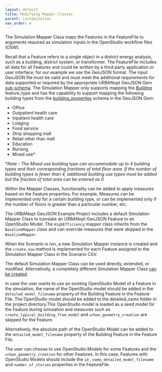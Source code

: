 ```yaml
---
layout: default
title: Modifying Mapper Classes
parent: Customization
nav_order: 4
---
```


The Simulation Mapper Class maps the Features in the FeatureFile to arguments required as simulation inputs in the OpenStudio workflow files (OSW).

Recall that a Feature refers to a single object in a district energy analysis, such as a
building, district system, or transformer. The FeatureFile includes all data for all
Features and could be written by a third party application or user interface; for our example we use the
GeoJSON format. The input GeoJSON file must be valid and must meet the additional requirements for data supported or required by the appropriate URBANopt GeoJSON Gem [sub-schema](https://github.com/urbanopt/urbanopt-geojson-gem/tree/master/lib/urbanopt/geojson/schema). The Simulation Mapper only supports mapping the
[*Building*](https://github.com/urbanopt/urbanopt-geojson-gem/blob/master/lib/urbanopt/geojson/building.rb)
feature_type and has the capability to support mapping the following building types from
the
[building_properties](https://github.com/urbanopt/urbanopt-geojson-gem/blob/master/lib/urbanopt/geojson/schema/building_properties.json)
schema in the GeoJSON Gem:

- Office
- Outpatient health care
- Inpatient health care
- Lodging
- Food service
- Strip shopping mall
- Retail other than mall
- Education
- Nursing
- Mixed use*

**Note - The Mixed use building type can accommodate up to 4 building types and their corresponding fractions of total floor area. If the number of building types is fewer than 4, additional building use types must be added but the fraction of total area can be entered as 0.*

Within the Mapper Classes, functionality can be added to apply measures based on the Feature properties. For example, Measures can be implemented only for a certain building type, or can be implemented only if the number of floors is greater than a particular number, etc.

The URBANopt GeoJSON Example Project includes a default Simulation Mapper Class to translate an URBANopt GeoJSON Feature to an OpenStudio Model. The `HighEfficiency` mapper class inherits from the `BaselineMapper` class and can override measures that were skipped in the `BaselineMapper`.

When the Scenario is run, a new Simulation Mapper instance is created and the `create_osw` method is implemented for each Feature assigned to the Simulation Mapper Class in the Scenario CSV.

The default Simulation Mapper Class can be used directly, extended, or modified. Alternatively, a completely different Simulation Mapper Class [can be created](new_mapper_class.md).

In case the user wants to use an existing OpenStudio Model of a Feature in the simulation, the name
of the OpenStudio model should be added in the 
`detailed_model_filename` property of the Building Feature in the Feature File. The OpenStudio model should
be added to the detailed_osms folder in the project directory.This OpenStudio model is loaded as a
seed model for the Feature during simulation and measures such as
`create_typical_building_from_model` and `urban_geometry_creation` are skipped for the Feature.

Alternatively, the absolute path of the OpenStudio Model can be added to the `detailed_model_filename` property of the Building Feature in the Feature File.

The user can choose to use OpenStudio Models for some Features and  the `urban_geometry_creation` for
other Features. In this case, Features with OpenStudio Models should include the `id` , `name`, 
`detailed_model_filename` and `number_of_stories` properties in the FeatureFile.
